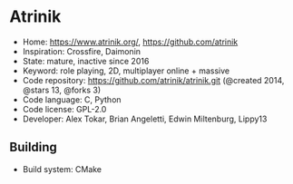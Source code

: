 # Atrinik

- Home: https://www.atrinik.org/, https://github.com/atrinik
- Inspiration: Crossfire, Daimonin
- State: mature, inactive since 2016
- Keyword: role playing, 2D, multiplayer online + massive
- Code repository: https://github.com/atrinik/atrinik.git (@created 2014, @stars 13, @forks 3)
- Code language: C, Python
- Code license: GPL-2.0
- Developer: Alex Tokar, Brian Angeletti, Edwin Miltenburg, Lippy13

## Building

- Build system: CMake
